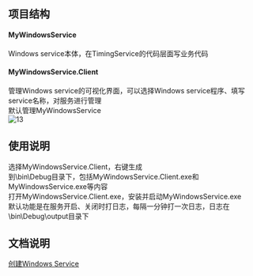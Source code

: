 ## 项目结构
#### MyWindowsService    
Windows service本体，在TimingService的代码层面写业务代码   
#### MyWindowsService.Client    
管理Windows service的可视化界面，可以选择Windows service程序、填写service名称，对服务进行管理   
默认管理MyWindowsService     
![13](https://user-images.githubusercontent.com/19277908/60768690-72154780-a0b6-11e9-8388-b41515c977af.png)     

## 使用说明
选择MyWindowsService.Client，右键生成    
到\bin\Debug目录下，包括MyWindowsService.Client.exe和MyWindowsService.exe等内容   
打开MyWindowsService.Client.exe，安装并启动MyWindowsService.exe    
默认功能是在服务开启、关闭时打日志，每隔一分钟打一次日志，日志在\bin\Debug\output目录下       

## 文档说明
[创建Windows Service](https://github.com/zLulus/My_Note/wiki/%E5%88%9B%E5%BB%BAWindows-Service)

